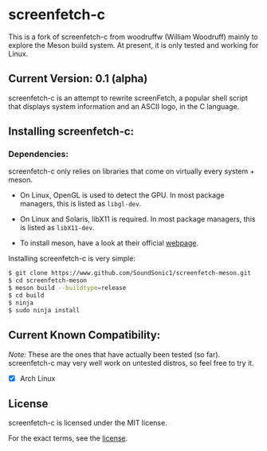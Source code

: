 screenfetch-c
=============

This is a fork of screenfetch-c from woodruffw (William Woodruff) mainly to explore
the Meson build system.
At present, it is only tested and working for Linux.

## Current Version: 0.1 (alpha)

screenfetch-c is an attempt to rewrite screenFetch, a popular shell
script that displays system information and an ASCII logo, in the C
language.

## Installing screenfetch-c:

### Dependencies:
screenfetch-c only relies on libraries that come on virtually every system + meson.

* On Linux, OpenGL is used to detect the GPU. In most package managers, this is listed as `libgl-dev`.

* On Linux and Solaris, libX11 is required. In most package managers, this is listed as `libX11-dev`.

* To install meson, have a look at their official [webpage](http://mesonbuild.com/Getting-meson.html).

Installing screenfetch-c is very simple:

```bash
$ git clone https://www.github.com/SoundSonic1/screenfetch-meson.git
$ cd screenfetch-meson
$ meson build --buildtype=release
$ cd build
$ ninja
$ sudo ninja install
```

## Current Known Compatibility:

_Note:_ These are the ones that have actually been tested (so far).
        screenfetch-c may very well work on untested distros, so feel free to try it.

- [x] Arch Linux

## License
screenfetch-c is licensed under the MIT license.

For the exact terms, see the [license](./LICENSE).
